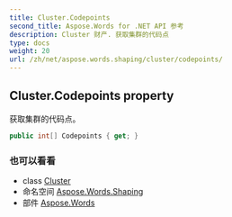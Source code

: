 ```yaml
---
title: Cluster.Codepoints
second_title: Aspose.Words for .NET API 参考
description: Cluster 财产. 获取集群的代码点
type: docs
weight: 20
url: /zh/net/aspose.words.shaping/cluster/codepoints/
---
```

## Cluster.Codepoints property

获取集群的代码点。

```csharp
public int[] Codepoints { get; }
```

### 也可以看看

* class [Cluster](../)
* 命名空间 [Aspose.Words.Shaping](../../cluster/)
* 部件 [Aspose.Words](../../../)


